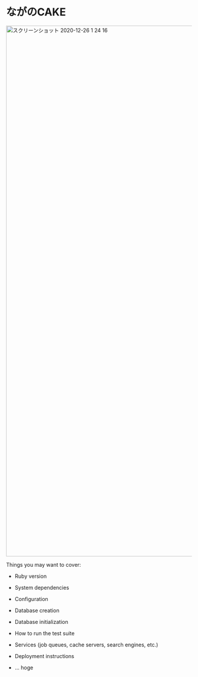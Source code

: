 # ながのCAKE

<img width="1440" alt="スクリーンショット 2020-12-26 1 24 16" src="https://user-images.githubusercontent.com/66649016/103139018-2ecfee00-471b-11eb-82dc-7d08150cf2b8.png">



Things you may want to cover:

* Ruby version

* System dependencies

* Configuration

* Database creation

* Database initialization

* How to run the test suite

* Services (job queues, cache servers, search engines, etc.)

* Deployment instructions

* ...
hoge
